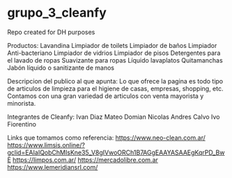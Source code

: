 # grupo_3_cleanfy
Repo created for DH purposes

Productos: 
    Lavandina
    Limpiador de toilets
    Limpiador de baños
    Limpiador Anti-bacteriano
    Limpiador de vidrios
    Limpiador de pisos
    Detergentes para el lavado de ropas
    Suavizante para ropas
    Líquido lavaplatos
    Quitamanchas
    Jabón líquido o sanitizante de manos

Descripcion del publico al que apunta:
    Lo que ofrece la pagina es todo tipo de articulos de limpieza para el higiene de casas, empresas, shopping, etc. Contamos con una gran variedad de articulos con venta mayorista y minorista.

Integrantes de Cleanfy:
    Ivan Diaz
    Mateo Domian
    Nicolas Andres Calvo
    Ivo Fiorentino

Links que tomamos como referencia:
https://www.neo-clean.com.ar/
https://www.limsis.online/?gclid=EAIaIQobChMIsKne35_V8gIVwoORCh1B7AGgEAAYASAAEgKqrPD_BwE
https://limpos.com.ar/
https://mercadolibre.com.ar
https://www.lemeridiansrl.com/


